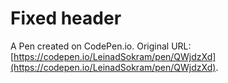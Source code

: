 # Fixed header

A Pen created on CodePen.io. Original URL: [https://codepen.io/LeinadSokram/pen/QWjdzXd](https://codepen.io/LeinadSokram/pen/QWjdzXd).


